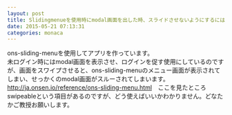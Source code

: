 ```yaml
---
layout: post
title: Slidingmenueを使用時にmodal画面を出した時、スライドさせないようにするには
date: 2015-05-21 07:13:31
categories: monaca
---
```

<p>ons-sliding-menuを使用してアプリを作っています。<br>
未ログイン時にはmodal画面を表示させ、ログインを促す使用にしているのですが、画面をスワイプさせると、ons-sliding-menuのメニュー画面が表示されてしまい、せっかくのmodal画面がスルーされてしまいます。<br>
<a href="http://ja.onsen.io/reference/ons-sliding-menu.html" rel="nofollow">http://ja.onsen.io/reference/ons-sliding-menu.html</a>　ここを見たところswipeableという項目があるのですが、どう使えばいいかわかりません。どなたかご教授お願いします。</p>
